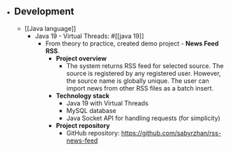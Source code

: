 - ## Development
	- [[Java language]]
		- Java 19 - Virtual Threads: #[[java 19]]
			- From theory to practice, created demo project - **News Feed RSS**.
				- **Project overview**
					- The system returns RSS feed for selected source. The source is registered by any registered user. However, the source name is globally unique. The user can import news from other RSS files as a batch insert.
				- **Technology stack**
					- Java 19 with Virtual Threads
					- MySQL database
					- Java Socket API for handling requests (for simplicity)
				- **Project repository**
					- GitHub repository: https://github.com/sabyrzhan/rss-news-feed